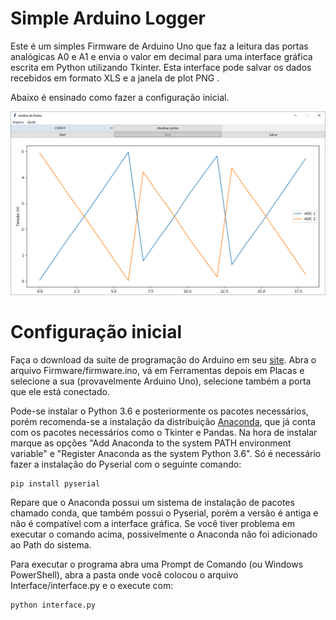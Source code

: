 # Simple Arduino Logger

Este é um simples Firmware de Arduino Uno que faz a leitura das portas analógicas A0 e A1 e envia o valor em decimal para uma interface gráfica escrita em Python utilizando Tkinter. Esta interface pode salvar os dados recebidos em formato XLS e a janela de plot PNG .

Abaixo é ensinado como fazer a configuração inicial.

![Interface](https://github.com/ricardozago/Simple-Arduino-Logger/blob/master/Interface.png)

# Configuração inicial

Faça o download da suite de programação do Arduino em seu [site](https://www.arduino.cc/en/Main/Software). Abra o arquivo Firmware/firmware.ino, vá em Ferramentas depois em Placas e selecione a sua (provavelmente Arduino Uno), selecione também a porta que ele está conectado.

Pode-se instalar o Python 3.6 e posteriormente os pacotes necessários, porém recomenda-se a instalação da distribuição [Anaconda](https://www.continuum.io/downloads), que já conta com os pacotes necessários como o Tkinter e Pandas. Na hora de instalar marque as opções "Add Anaconda to the system PATH environment variable" e "Register Anaconda as the system Python 3.6". Só é necessário fazer a instalação do Pyserial com o seguinte comando:

    pip install pyserial
    
Repare que o Anaconda possui um sistema de instalação de pacotes chamado conda, que também possui o Pyserial, porém a versão é antiga e não é compatível com a interface gráfica. Se você tiver problema em executar o comando acima, possivelmente o Anaconda não foi adicionado ao Path do sistema.

Para executar o programa abra uma Prompt de Comando (ou Windows PowerShell), abra a pasta onde você colocou o arquivo Interface/interface.py e o execute com:

    python interface.py

